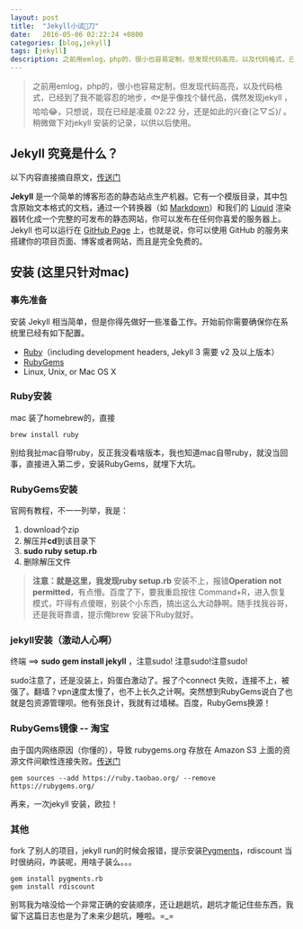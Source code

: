 ```yaml
---
layout: post
title:  "Jekyll小试🐂刀"
date:   2016-05-06 02:22:24 +0800
categories: [blog,jekyll]
tags: [jekyll]
description: 之前用emlog，php的，很小也容易定制，但发现代码高亮，以及代码格式，已经到了我不能容忍的地步，🐟是乎像找个替代品，偶然发现jekyll ，哈哈😂，只想说，现在已经是凌晨 02:22 分，还是如此的兴奋\(≧▽≦)/ 。稍微做下对jekyll 安装的记录，以供以后使用
---
```

<!--2016-05-06-Jekyll小试🐂刀-->
>之前用emlog，php的，很小也容易定制，但发现代码高亮，以及代码格式，已经到了我不能容忍的地步，🐟是乎像找个替代品，偶然发现jekyll ，哈哈😂，只想说，现在已经是凌晨 02:22 分，还是如此的兴奋\(≧▽≦)/ 。稍微做下对jekyll 安装的记录，以供以后使用。

<!-- more -->
## Jekyll 究竟是什么？

以下内容直接摘自原文，[传送门](http://jekyllcn.com/docs/home/)

**Jekyll** 是一个简单的博客形态的静态站点生产机器。它有一个模版目录，其中包含原始文本格式的文档，通过一个转换器（如 [Markdown](http://daringfireball.net/projects/markdown/)）和我们的 [Liquid](https://github.com/Shopify/liquid/wiki) 渲染器转化成一个完整的可发布的静态网站，你可以发布在任何你喜爱的服务器上。Jekyll 也可以运行在 [GitHub Page](http://pages.github.com/) 上，也就是说，你可以使用 GitHub 的服务来搭建你的项目页面、博客或者网站，而且是完全免费的。

## 安装 (这里只针对mac)

### 事先准备

安装 Jekyll 相当简单，但是你得先做好一些准备工作。开始前你需要确保你在系统里已经有如下配置。

- [Ruby](http://www.ruby-lang.org/en/downloads/)（including development headers, Jekyll 3 需要 v2 及以上版本）
- [RubyGems](http://rubygems.org/pages/download)
- Linux, Unix, or Mac OS X

### Ruby安装

mac 装了homebrew的，直接

```shell
brew install ruby 
```
	
别给我扯mac自带ruby，反正我没看啥版本，我也知道mac自带ruby，就没当回事，直接进入第二步，安装RubyGems，就埋下大坑。

### RubyGems安装

官网有教程，不一一列举，我是：

1. download个zip
2. 解压并**cd**到该目录下
3. **sudo ruby setup.rb**
4. 删除解压文件

>**注意：**就是这里，我发现**ruby setup.rb** 安装不上，报错**Operation not permitted**，有点懵。百度了下，要我重启按住 Command+R，进入恢复模式，吓得有点傻眼，别装个小东西，搞出这么大动静啊。随手找我谷哥，还是我哥靠谱，提示俺brew 安装下Ruby就好。

### jekyll安装（激动人心啊）

终端 ==> **sudo gem install jekyll** ，注意sudo! 注意sudo!注意sudo!

sudo注意了，还是没装上，妈蛋白激动了。报了个connect 失败，连接不上，被强了。翻墙？vpn速度太慢了，也不上长久之计啊。突然想到RubyGems说白了也就是包资源管理呗。他有张良计，我就有过墙梯。百度，RubyGems换源！

### RubyGems镜像 -- 淘宝

由于国内网络原因（你懂的），导致 rubygems.org 存放在 Amazon S3 上面的资源文件间歇性连接失败。[传送门](https://ruby.taobao.org)

```shell
gem sources --add https://ruby.taobao.org/ --remove https://rubygems.org/
```

再来，一次jekyll 安装，欧拉！

### 其他

fork 了别人的项目，jekyll run的时候会报错，提示安装[Pygments](http://pygments.org/)，rdiscount
当时很纳闷，咋装呢，用啥子装么。。。

```shell
gem install pygments.rb
gem install rdiscount
```

别骂我为啥没给一个非常正确的安装顺序，还让趟趟坑，趟坑才能记住些东西，我留下这篇日志也是为了未来少趟坑，睡啦。=_=




